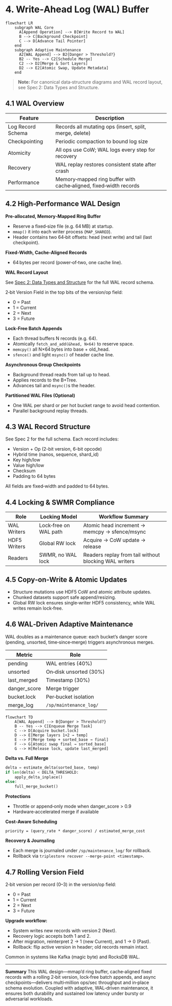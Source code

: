 # 4. Write‑Ahead Log (WAL) Buffer

```mermaid
flowchart LR
    subgraph WAL Core
      A[Append Operation] --> B[Write Record to WAL]
      B --> C[Background Checkpoint]
      C --> D[Advance Tail Pointer]
    end
    subgraph Adaptive Maintenance
      A2[WAL Append] --> B2{Danger > Threshold?}
      B2 -- Yes --> C2[Schedule Merge]
      C2 --> D2[Merge & Sort Layers]
      D2 --> E2[Atomic Swap, Update Metadata]
    end
```

> **Note:** For canonical data‑structure diagrams and WAL record layout, see Spec 2: Data Types and Structure.

## 4.1 WAL Overview

| Feature            | Description                                                      |
|--------------------|------------------------------------------------------------------|
| Log Record Schema  | Records all mutating ops (insert, split, merge, delete)          |
| Checkpointing      | Periodic compaction to bound log size                            |
| Atomicity          | All ops use CoW; WAL logs every step for recovery                |
| Recovery           | WAL replay restores consistent state after crash                 |
| Performance        | Memory‑mapped ring buffer with cache‑aligned, fixed‑width records|

## 4.2 High‑Performance WAL Design

**Pre‑allocated, Memory‑Mapped Ring Buffer**

- Reserve a fixed‑size file (e.g. 64 MB) at startup.
- `mmap()` it into each writer process (`MAP_SHARED`).
- Header contains two 64‑bit offsets: head (next write) and tail (last checkpoint).

**Fixed‑Width, Cache‑Aligned Records**

- 64 bytes per record (power‑of‑two, one cache line).

**WAL Record Layout**

See [Spec 2: Data Types and Structure](spec%202%20-%20Data%20Types%20and%20Structure.md#wAL-record-layout) for the full WAL record schema.

2‑bit Version Field in the top bits of the version/op field:

- 0 = Past
- 1 = Current
- 2 = Next
- 3 = Future

**Lock‑Free Batch Appends**

- Each thread buffers N records (e.g. 64).
- Atomically `fetch_and_add(&head, N×64)` to reserve space.
- `memcpy()` all N×64 bytes into base + old_head.
- `sfence()` and light `msync()` of header cache line.

**Asynchronous Group Checkpoints**

- Background thread reads from tail up to head.
- Applies records to the B+Tree.
- Advances tail and `msync()`s the header.

**Partitioned WAL Files (Optional)**

- One WAL per shard or per hot bucket range to avoid head contention.
- Parallel background replay threads.

## 4.3 WAL Record Structure

See Spec 2 for the full schema. Each record includes:

- Version + Op (2-bit version, 6-bit opcode)
- Hybrid time (nanos, sequence, shard_id)
- Key high/low
- Value high/low
- Checksum
- Padding to 64 bytes

All fields are fixed‑width and padded to 64 bytes.

## 4.4 Locking & SWMR Compliance

| Role        | Locking Model         | Workflow Summary                                              |
|-------------|----------------------|--------------------------------------------------------------|
| WAL Writers | Lock‑free on WAL path| Atomic head increment → memcpy → sfence/msync                |
| HDF5 Writers| Global RW lock       | Acquire → CoW update → release                               |
| Readers     | SWMR, no WAL lock    | Readers replay from tail without blocking WAL writers         |

## 4.5 Copy‑on‑Write & Atomic Updates

- Structure mutations use HDF5 CoW and atomic attribute updates.
- Chunked datasets support safe append/resizing.
- Global RW lock ensures single‑writer HDF5 consistency, while WAL writes remain lock‑free.

## 4.6 WAL‑Driven Adaptive Maintenance

WAL doubles as a maintenance queue: each bucket’s danger score (pending, unsorted, time‑since‑merge) triggers asynchronous merges.

| Metric      | Role                       |
|-------------|----------------------------|
| pending     | WAL entries (40%)          |
| unsorted    | On‑disk unsorted (30%)     |
| last_merged | Timestamp (30%)            |
| danger_score| Merge trigger              |
| bucket.lock | Per‑bucket isolation       |
| merge_log   | `/sp/maintenance_log/`     |

```mermaid
flowchart TD
    A[WAL Append] --> B{Danger > Threshold?}
    B -- Yes --> C[Enqueue Merge Task]
    C --> D[Acquire bucket.lock]
    D --> E[Merge layers 1+2 → temp]
    E --> F[Merge temp + sorted_base → final]
    F --> G[Atomic swap final → sorted_base]
    G --> H[Release lock, update last_merged]
```

**Delta vs. Full Merge**

```python
delta = estimate_delta(sorted_base, temp)
if len(delta) < DELTA_THRESHOLD:
    apply_delta_inplace()
else:
    full_merge_bucket()
```

**Protections**

- Throttle or append‑only mode when danger_score > 0.9
- Hardware‑accelerated merge if available

**Cost‑Aware Scheduling**

```text
priority = (query_rate * danger_score) / estimated_merge_cost
```

**Recovery & Journaling**

- Each merge is journaled under `/sp/maintenance_log/` for rollback.
- Rollback via `triplestore recover --merge-point <timestamp>`.

## 4.7 Rolling Version Field

2‑bit version per record (0–3) in the version/op field:

- 0 = Past
- 1 = Current
- 2 = Next
- 3 = Future

**Upgrade workflow:**

- System writes new records with version 2 (Next).
- Recovery logic accepts both 1 and 2.
- After migration, reinterpret 2 → 1 (new Current), and 1 → 0 (Past).
- Rollback: flip active version in header; old records remain intact.

Common in systems like Kafka (magic byte) and RocksDB WAL.

---

**Summary**
This WAL design—mmap’d ring buffer, cache‑aligned fixed records with a rolling 2‑bit version, lock‑free batch appends, and async checkpoints—delivers multi‑million ops/sec throughput and in‑place schema evolution. Coupled with adaptive, WAL‑driven maintenance, it ensures both durability and sustained low latency under bursty or adversarial workloads.